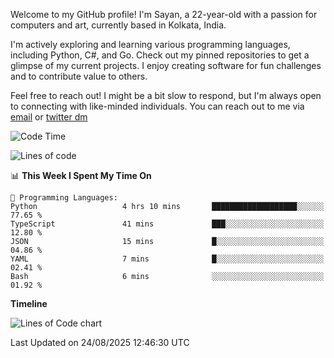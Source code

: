 Welcome to my GitHub profile! I'm Sayan, a 22-year-old with a passion for computers and art, currently based in Kolkata, India.

I'm actively exploring and learning various programming languages, including Python, C#, and Go. Check out my pinned repositories to get a glimpse of my current projects. I enjoy creating software for fun challenges and to contribute value to others.

Feel free to reach out! I might be a bit slow to respond, but I'm always open to connecting with like-minded individuals. You can reach out to me via [email](mailto:me@sayanbiswas.in) or [twitter dm](https://twitter.com/TheDankDel)

<!--START_SECTION:waka-->
![Code Time](http://img.shields.io/badge/Code%20Time-2%2C330%20hrs%2043%20mins-blue)

![Lines of code](https://img.shields.io/badge/From%20Hello%20World%20I%27ve%20Written-16.0%20million%20lines%20of%20code-blue)

📊 **This Week I Spent My Time On** 

```text
💬 Programming Languages: 
Python                   4 hrs 10 mins       ███████████████████░░░░░░   77.65 % 
TypeScript               41 mins             ███░░░░░░░░░░░░░░░░░░░░░░   12.80 % 
JSON                     15 mins             █░░░░░░░░░░░░░░░░░░░░░░░░   04.86 % 
YAML                     7 mins              █░░░░░░░░░░░░░░░░░░░░░░░░   02.41 % 
Bash                     6 mins              ░░░░░░░░░░░░░░░░░░░░░░░░░   01.92 % 
```

**Timeline**

![Lines of Code chart](https://raw.githubusercontent.com/Dank-del/Dank-del/main/assets/bar_graph.png)


 Last Updated on 24/08/2025 12:46:30 UTC
<!--END_SECTION:waka-->
